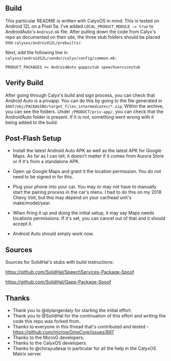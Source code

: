 ## Build

This particular README is written with CalyxOS in mind. This is tested on Android 12L on a Pixel 5a. I've added `LOCAL_PRODUCT_MODULE := true` to AndroidAuto's `Android.mk` file. After pulling down the code from Calyx's repo as documented on their site, the three stub folders should be placed into `calyxos/android12L/prebuilts/`. 

Next, add the following line in `calyxos/android12L/vendor/calyx/config/common.mk`:
```
PRODUCT_PACKAGES += AndroidAuto gappsstub speechservicestub
```

## Verify Build

After going through Calyx's build and sign process, you can check that Android Auto is a privapp. You can do this by going to the file generated in `$OUT/obj/PACKAGING/target_files_intermediates/*.zip`. Within the archive, you can see the folders. Under `/PRODUCT/priv-app/`, you can check that the AndroidAuto folder is present. If it is not, something went wrong with it being added to the build. 

## Post-Flash Setup

- Install the latest Android Auto APK as well as the latest APK for Google Maps. As far as I can tell, it doesn't matter if it comes from Aurora Store or if it's from a standalone APK. 

- Open up Google Maps and grant it the location permission. You do not need to be signed in for this.

- Plug your phone into your car. You may or may not have to manually start the pairing process in the car's menu. I had to do this on my 2018 Chevy Volt, but this may depend on your car/head unit's make/model/year.

- When firing it up and doing the initial setup, it may say Maps needs locations permissions. If it's set, you can cancel out of that and it should accept it.

- Android Auto should simply work now.

## Sources

Sources for SolidHal's stubs with build instructions: 

https://github.com/SolidHal/SpeechServices-Package-Spoof

https://github.com/SolidHal/Gapp-Package-Spoof

## Thanks
- Thank you to @dylangerdaly for starting the initial effort.
- Thank you to @SolidHal for the continuation of this effort and writing the code this repo was forked from.
- Thanks to everyone in this thread that's contributed and tested - https://github.com/microg/GmsCore/issues/897
- Thanks to the MicroG developers.
- Thanks to the CalyxOS developers.
- Thanks to @chirayudesai in particular for all the help in the CalyxOS Matrix server.
